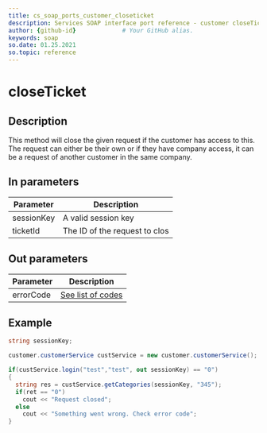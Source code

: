 ```yaml
---
title: cs_soap_ports_customer_closeticket
description: Services SOAP interface port reference - customer closeTicket
author: {github-id}             # Your GitHub alias.
keywords: soap
so.date: 01.25.2021
so.topic: reference
---
```


# closeTicket

## Description

This method will close the given request if the customer has access to this. The request can either be their own or if they have company access, it can be a request of another customer in the same company.

## In parameters

| Parameter | Description |
|---|---|
| sessionKey | A valid session key |
| ticketId | The ID of the request to clos |

## Out parameters

| Parameter | Description |
|---|---|
| errorCode | [See list of codes][1] |

## Example

```csharp
string sessionKey;

customer.customerService custService = new customer.customerService();

if(custService.login("test","test", out sessionKey) == "0")
{
  string res = custService.getCategories(sessionKey, "345");
  if(ret == "0")
    cout << "Request closed";
  else
    cout << "Something went wrong. Check error code";
}
```

<!-- Referenced links -->
[1]: ../../error-codes.md
